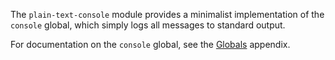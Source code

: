 The `plain-text-console` module provides a minimalist implementation
of the `console` global, which simply logs all messages to
standard output.

For documentation on the `console` global, see the [Globals]
appendix.

  [Globals]: #guide/globals
